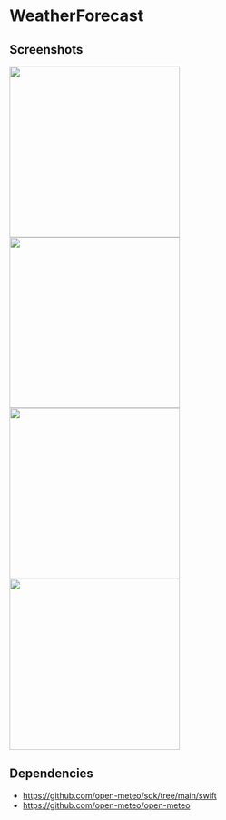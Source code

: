 # WeatherForecast



## Screenshots
<div>
  <img src=https://github.com/user-attachments/assets/97ba3351-5128-479d-b80a-eec344b2539c width=300>
  <img src=https://github.com/user-attachments/assets/c26882a0-ba40-4b67-9be7-fca086bedb5c width=300>
  <img src=https://github.com/user-attachments/assets/b20019fb-b2c8-4229-86cf-812b1c3cf9df width=300>
  <img src=https://github.com/user-attachments/assets/5823d5fd-f881-439b-90f8-701d7b6e5324 width=300>


</div>

## Dependencies
- https://github.com/open-meteo/sdk/tree/main/swift
- https://github.com/open-meteo/open-meteo

